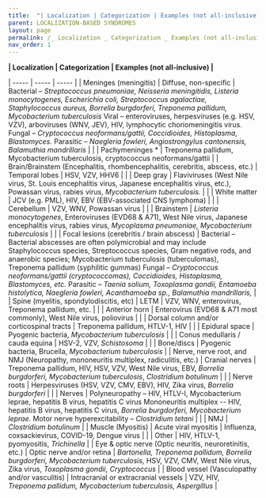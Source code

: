 ```yaml
---
title:  "| Localization | Categorization | Examples (not all-inclusive) |"
parent: LOCALIZATION-BASED SYNDROMES
layout: page
permalink: /_ Localization _ Categorization _ Examples (not all-inclusive) _/
nav_order: 1
---
```


**| Localization | Categorization | Examples (not all-inclusive) |**

| ----- | ----- | ----- |
| Meninges   (meningitis) | Diffuse, non-specific | Bacterial – *Streptococcus pneumoniae, Neisseria meningitidis, Listeria monocytogenes, Escherichia coli, Streptococcus agalactiae, Staphylococcus aureus, Borrelia burgdorferi, Treponema pallidum, Mycobacterium tuberculosis*   Viral – enteroviruses, herpesviruses (e.g. HSV, VZV), arboviruses (WNV, JEV), HIV, lymphocytic choriomeningitis virus.   Fungal – *Cryptococcus neoformans/gattii, Coccidioides, Histoplasma, Blastomyces.*   Parasitic – *Naegleria fowleri, Angiostrongylus cantonensis, Balamuthia mandrillaris*   |
|  | Pachymeninges \* | Treponema pallidum, Mycobacterium tuberculosis, cryptococcus neoformans/gattii   |
| Brain/Brainstem   (Encephalitis, rhombencephalitis, cerebritis, abscess, etc.) | Temporal lobes | HSV, VZV, HHV6   |
|  | Deep gray | Flaviviruses (West Nile virus, St. Louis encephalitis virus, Japanese encephalitis virus, etc.), Powassan virus, rabies virus, *Mycobacterium tuberculosis.*   |
|  | White matter | JCV (e.g. PML), HIV, EBV (EBV-associated CNS lymphoma)   |
|  | Cerebellum | VZV, WNV, Powassan virus   |
|  | Brainstem | *Listeria monocytogenes*, Enteroviruses (EVD68 & A71), West Nile virus, Japanese encephalitis virus, rabies virus, *Mycoplasma pneumoniae, Mycobacterium tuberculosis* |
|  | Focal lesions (cerebritis / brain abscess) | Bacterial – Bacterial abscesses are often polymicrobial and may include Staphylococcus species, Streptococcus species, Gram negative rods, and anaerobic species; Mycobacterium tuberculosis (tuberculomas), Treponema pallidum (syphilitic gummas)   Fungal – *Cryptococcus neoformans/gattii (cryptococcomas), Coccidioides, Histoplasma, Blastomyces, etc*.   Parasitic – *Taenia solium, Toxoplasma gondii, Entamoeba histolytica, Naegleria fowleri, Acanthamoeba sp., Balamuthia mandrillaris,*   |
| Spine   (myelitis, spondylodiscitis, etc)   | LETM | VZV, WNV, enterovirus, Treponema pallidum, etc. |
|  | Anterior horn | Enterovirus (EVD68 & A71 most commonly), West Nile virus, poliovirus |
|  | Dorsal column and/or corticospinal tracts | Treponema pallidum, HTLV-1, HIV |
|  | Epidural space | Pyogenic bacteria, *Mycobacterium tuberculosis* |
|  | Conus medullaris / cauda equina | HSV-2, VZV, *Schistosoma* |
|  | Bone/discs | Pyogenic bacteria, Brucella, *Mycobacterium tuberculosis* |
| Nerve, nerve root, and NMJ   (Neuropathy, mononeuritis multiplex, radiculitis, etc.) | Cranial nerves | Treponema pallidum, HIV, HSV, VZV, West Nile virus, EBV, *Borrelia burgdorferi, Mycobacterium tuberculosis*, *Clostridium botulinum* |
|  | Nerve roots | Herpesviruses (HSV, VZV, CMV, EBV), HIV, Zika virus, *Borrelia burgdorferi*   |
|  | Nerves | Polyneuropathy – HIV, HTLV-I, Mycobacterium leprae, hepatitis B virus, hepatitis C virus   Mononeuritis multiplex \-- HIV, hepatitis B virus, hepatitis C virus, *Borrelia burgdorferi, Mycobacterium leprae.*   Motor nerve hyperexcitability – *Clostridium tetani*   |
|  | NMJ | *Clostridium botulinum*   |
| Muscle   (Myositis) | Acute viral myositis | Influenza, coxsackievirus, COVID-19, Dengue virus |
|  | Other | HIV, HTLV-1, pyomyositis, *Trichinella* |
|   Eye & optic nerve   (Optic neuritis, neuroretinitis, etc.) | Optic nerve and/or retina | *Bartonella, Treponema pallidum, Borrelia burgdorferi, Mycobacterium tuberculosis,* HSV, VZV, CMV, West Nile virus, Zika virus, *Toxoplasma gondii*, *Cryptococcus*   |
| Blood vessel   (Vasculopathy and/or vasculitis) | Intracranial or extracranial vessels | VZV, HIV, *Treponema pallidum, Mycobacterium tuberculosis, Aspergillus* |

